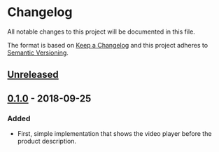 # Changelog

All notable changes to this project will be documented in this file.

The format is based on [Keep a Changelog](http://keepachangelog.com/) and this project adheres to [Semantic Versioning](http://semver.org/).

## [Unreleased]
## [0.1.0] - 2018-09-25
### Added
- First, simple implementation that shows the video player before the product description.


[Unreleased]: https://github.com/shopgate/cliplister/compare/v0.1.0...HEAD
[0.1.0]: https://github.com/shopgate/cliplister/compare/v0.1.0...v0.0.1
